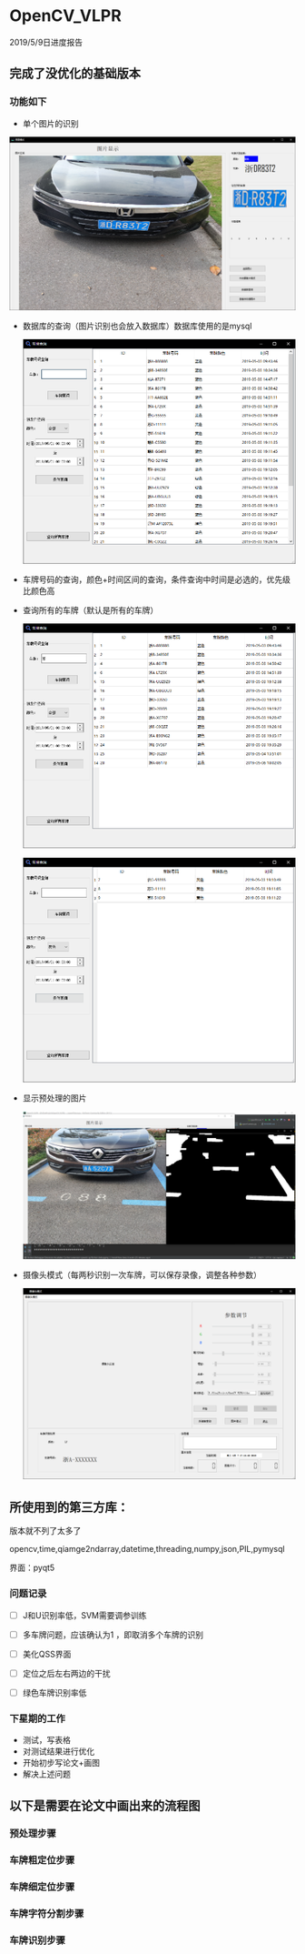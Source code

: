 # OpenCV_VLPR

2019/5/9日进度报告



## 完成了没优化的基础版本

### **功能如下**

- 单个图片的识别

![1557215109607](.\readme_img\1557215109607.png)

- 数据库的查询（图片识别也会放入数据库）数据库使用的是mysql

  ![1557215152576](.\readme_img\1557215152576.png)

- 车牌号码的查询，颜色+时间区间的查询，条件查询中时间是必选的，优先级比颜色高

- 查询所有的车牌（默认是所有的车牌）

  ![1557215221227](.\readme_img\1557215221227.png)

  ![1557215244900](.\readme_img\1557215244900.png)

- 显示预处理的图片

  ![1557217000162](.\readme_img\1557217000162.png)



- 摄像头模式（每两秒识别一次车牌，可以保存录像，调整各种参数）

  ![1557220554805](.\readme_img\1557220554805.png)



## 所使用到的第三方库：

版本就不列了太多了

opencv,time,qiamge2ndarray,datetime,threading,numpy,json,PIL,pymysql

界面：pyqt5



### 问题记录

- [ ] J和U识别率低，SVM需要调参训练
- [ ] 多车牌问题，应该确认为1 ，即取消多个车牌的识别
- [ ] 美化QSS界面
- [ ] 定位之后左右两边的干扰
- [ ] 绿色车牌识别率低





### 



### 下星期的工作

- 测试，写表格
- 对测试结果进行优化
- 开始初步写论文+画图
- 解决上述问题





## 以下是需要在论文中画出来的流程图

### 预处理步骤

### 车牌粗定位步骤

### 车牌细定位步骤

### 车牌字符分割步骤

### 车牌识别步骤



